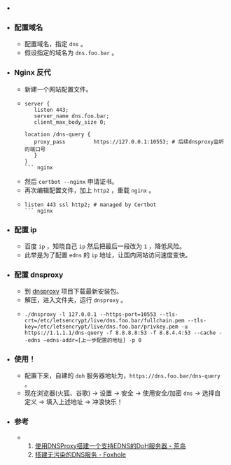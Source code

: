 -
- ### 配置域名
	- 配置域名，指定 `dns` 。
	- 假设指定的域名为 `dns.foo.bar` 。
- ### Nginx 反代
	- 新建一个网站配置文件。
	- ```
	  server {
	     listen 443;
	     server_name dns.foo.bar;
	     client_max_body_size 0;
	  
	  location /dns-query {
	     proxy_pass         https://127.0.0.1:10553; # 后续dnsproxy监听的端口号
	     }
	  }
	  ``` nginx
	- 然后 `certbot --nginx` 申请证书。
	- 再次编辑配置文件，加上 `http2` ，重载 `nginx` 。
	- ```
	  listen 443 ssl http2; # managed by Certbot
	  ``` nginx
- ### 配置 ip
	- 百度 `ip` ，知晓自己 `ip` 然后把最后一段改为 `1` ，降低风险。
	- 此举是为了配置 `edns` 的 `ip` 地址，让国内网站访问速度变快。
- ### 配置 dnsproxy
	- 到 [dnsproxy](https://github.com/AdguardTeam/dnsproxy/releases) 项目下载最新安装包。
	- 解压，进入文件夹，运行 `dnsproxy` 。
	- ```
	  ./dnsproxy -l 127.0.0.1 --https-port=10553 --tls-crt=/etc/letsencrypt/live/dns.foo.bar/fullchain.pem --tls-key=/etc/letsencrypt/live/dns.foo.bar/privkey.pem -u https://1.1.1.1/dns-query -f 8.8.8.8:53 -f 8.8.4.4:53 --cache --edns –edns-addr=[上一步配置的地址] -p 0
	  ```
- ### 使用！
	- 配置下来，自建的 `doh` 服务器地址为，`https://dns.foo.bar/dns-query` 。
	- 现在浏览器(火狐、谷歌) -> 设置 -> 安全 -> 使用安全/加密 `dns` -> 选择自定义 -> 填入上述地址 -> 冲浪快乐！
- ### 参考
	- 1. [使用DNSProxy搭建一个支持EDNS的DoH服务器 - 荒岛](https://lala.im/7705.html)
	  2. [搭建无污染的DNS服务 - Foxhole](https://blog.southfox.me/2021/07/%E6%90%AD%E5%BB%BA%E6%97%A0%E6%B1%A1%E6%9F%93%E7%9A%84DNS%E6%9C%8D%E5%8A%A1/)